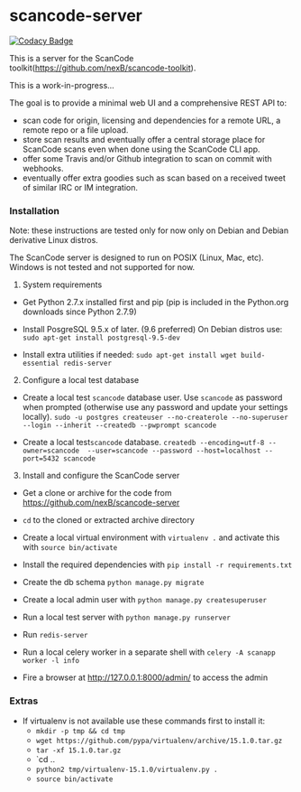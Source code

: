 # scancode-server

[![Codacy Badge](https://api.codacy.com/project/badge/Grade/59da2f264a5947209f05303cfbe8a223)](https://www.codacy.com/app/RajuKoushik/scancode-server?utm_source=github.com&utm_medium=referral&utm_content=nexB/scancode-server&utm_campaign=badger)


This is a server for the ScanCode toolkit(https://github.com/nexB/scancode-toolkit).

This is a work-in-progress...

The goal is to provide a minimal web UI and a comprehensive REST API to:

 - scan code for origin, licensing and dependencies for a remote URL, a
   remote repo or a file upload.
 - store scan results and eventually offer a central storage place for
   ScanCode scans even when done using the ScanCode CLI app.
 - offer some Travis and/or Github integration to scan on commit with
   webhooks.
 - eventually offer extra goodies such as scan based on a received tweet
   of similar IRC or IM integration.


### Installation

Note: these instructions are tested only for now only on Debian and
Debian derivative Linux distros.

The ScanCode server is designed to run on POSIX (Linux, Mac, etc).
Windows is not tested and not supported for now.


1. System requirements

- Get Python 2.7.x installed first and pip (pip is included in the
  Python.org downloads since Python 2.7.9)

- Install PosgreSQL 9.5.x of later. (9.6 preferred) 
  On Debian distros use: `sudo apt-get install postgresql-9.5-dev`

- Install extra utilities if needed: `sudo apt-get install wget build-essential redis-server`


2. Configure a local test database

- Create a local test `scancode` database user. Use `scancode` as password when prompted
  (otherwise use any password and update your settings locally).
  `sudo -u postgres createuser --no-createrole --no-superuser --login --inherit --createdb --pwprompt scancode`

- Create a local test`scancode` database.
  `createdb --encoding=utf-8 --owner=scancode  --user=scancode --password --host=localhost --port=5432 scancode`

3. Install and configure the ScanCode server

- Get a clone or archive for the code from https://github.com/nexB/scancode-server

- `cd` to the cloned or extracted archive directory

- Create a local virtual environment with `virtualenv .` and activate this with `source bin/activate`
- Install the required dependencies with `pip install -r requirements.txt`
- Create the db schema `python manage.py migrate`
- Create a local admin user with `python manage.py createsuperuser`
- Run a local test server with `python manage.py runserver`
- Run `redis-server`
- Run a local celery worker in a separate shell with `celery -A scanapp worker -l info`
- Fire a browser at http://127.0.0.1:8000/admin/ to access the admin


### Extras

-  If virtualenv is not available use these commands first to install it:
     - `mkdir -p tmp && cd tmp`
     - `wget https://github.com/pypa/virtualenv/archive/15.1.0.tar.gz`
     - `tar -xf 15.1.0.tar.gz`
     - `cd ..
     - `python2 tmp/virtualenv-15.1.0/virtualenv.py .`
     - `source bin/activate`

